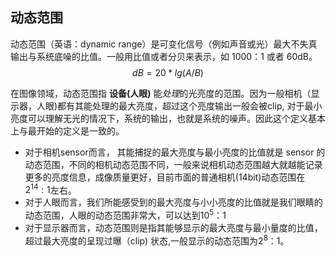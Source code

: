 ## 动态范围

动态范围（英语：dynamic range）是可变化信号（例如声音或光）最大不失真输出与系统底噪的比值。一般用比值或者分贝来表示，如 1000：1 或者 60dB。$$dB = 20*lg(A/B)$$

在图像领域，动态范围指 **设备(人眼)** 能*处理*的光亮度的范围。因为一般相机（显示器，人眼)都有其能处理的最大亮度，超过这个亮度输出一般会被clip, 对于最小亮度可以理解无光的情况下，系统的输出，也就是系统的噪声。因此这个定义基本上与最开始的定义是一致的。
* 对于相机sensor而言， 其能捕捉的最大亮度与最小亮度的比值就是 sensor 的动态范围，不同的相机动态范围不同，一般来说相机动态范围越大就越能记录更多的亮度信息，成像质量更好，目前市面的普通相机(14bit)动态范围在$2^{14}:1$左右。
* 对于人眼而言，我们所能感受到的最大亮度与小小亮度的比值就是我们眼睛的动态范围，人眼的动态范围非常大，可以达到$10^5：1$
* 对于显示器而言，动态范围则是指其能够显示的最大亮度与最小量度的比值，超过最大亮度的呈现过曝（clip) 状态,一般显示的动态范围为$2^8：1$。
